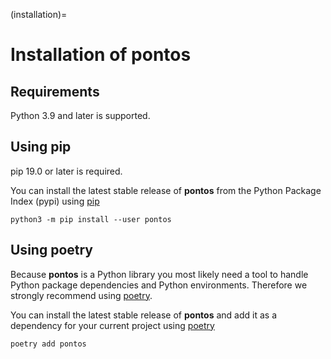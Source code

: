 (installation)=

# Installation of pontos

## Requirements

Python 3.9 and later is supported.

## Using pip

pip 19.0 or later is required.

You can install the latest stable release of **pontos** from the Python
Package Index (pypi) using [pip](https://pip.pypa.io/en/stable/)

```shell
python3 -m pip install --user pontos
```

## Using poetry

Because **pontos** is a Python library you most likely need a tool to
handle Python package dependencies and Python environments. Therefore we
strongly recommend using [poetry](https://python-poetry.org/).

You can install the latest stable release of **pontos** and add it as
a dependency for your current project using [poetry](https://python-poetry.org/)

```shell
poetry add pontos
```
